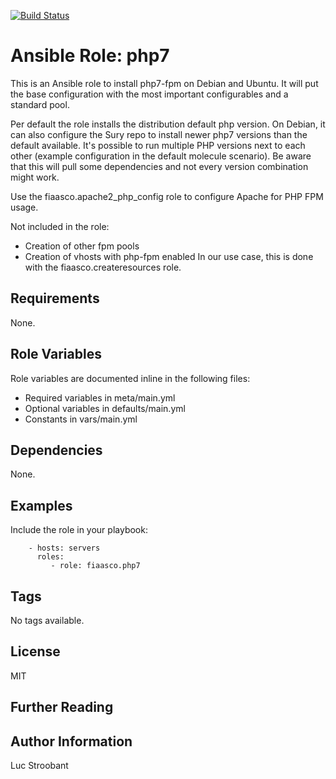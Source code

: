[![Build Status](https://travis-ci.org/fiaasco/php7.svg?branch=master)](https://travis-ci.org/fiaasco/php7)

# Ansible Role: php7

This is an Ansible role to install php7-fpm on Debian and Ubuntu.
It will put the base configuration with the most important configurables and a standard pool.

Per default the role installs the distribution default php version. On Debian, it can also configure the Sury repo to install newer php7 versions than the default available. It's possible to run multiple PHP versions next to each other (example configuration in the default molecule scenario). Be aware that this will pull some dependencies and not every version combination might work.

Use the fiaasco.apache2\_php\_config role to configure Apache for PHP FPM usage.

Not included in the role:
* Creation of other fpm pools
* Creation of vhosts with php-fpm enabled
In our use case, this is done with the fiaasco.createresources role.


## Requirements

None.


## Role Variables


Role variables are documented inline in the following files:
- Required variables in meta/main.yml
- Optional variables in defaults/main.yml
- Constants in vars/main.yml


## Dependencies

None.


## Examples

Include the role in your playbook:

```
    - hosts: servers
      roles:
         - role: fiaasco.php7
```

## Tags

No tags available.

## License

MIT

## Further Reading



## Author Information

Luc Stroobant
